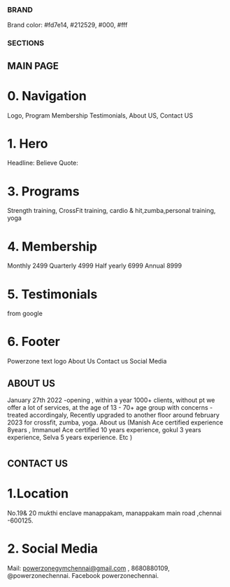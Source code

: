 ### BRAND

Brand color: #fd7e14, #212529, #000, #fff

### SECTIONS

## MAIN PAGE

# 0. Navigation

Logo, Program Membership Testimonials, About US, Contact US

# 1. Hero

Headline: Believe
Quote:

# 3. Programs

Strength training, CrossFit training, cardio & hit,zumba,personal training, yoga

# 4. Membership

Monthly 2499
Quarterly 4999
Half yearly 6999
Annual 8999

# 5. Testimonials

from google

# 6. Footer

Powerzone text logo
About Us
Contact us
Social Media

## ABOUT US

January 27th 2022 -opening , within a year 1000+ clients, without pt we offer a lot of services, at the age of 13 - 70+ age group with concerns - treated accordingaly,
Recently upgraded to another floor around february 2023 for crossfit, zumba, yoga. About us (Manish Ace certified experience 8years , Immanuel Ace certified 10 years experience, gokul 3 years experience, Selva 5 years experience. Etc )

#

## CONTACT US

# 1.Location

No.19& 20 mukthi enclave manappakam, manappakam main road ,chennai -600125.

# 2. Social Media

Mail: powerzonegymchennai@gmail.com , 8680880109, @powerzonechennai.
Facebook powerzonechennai.

